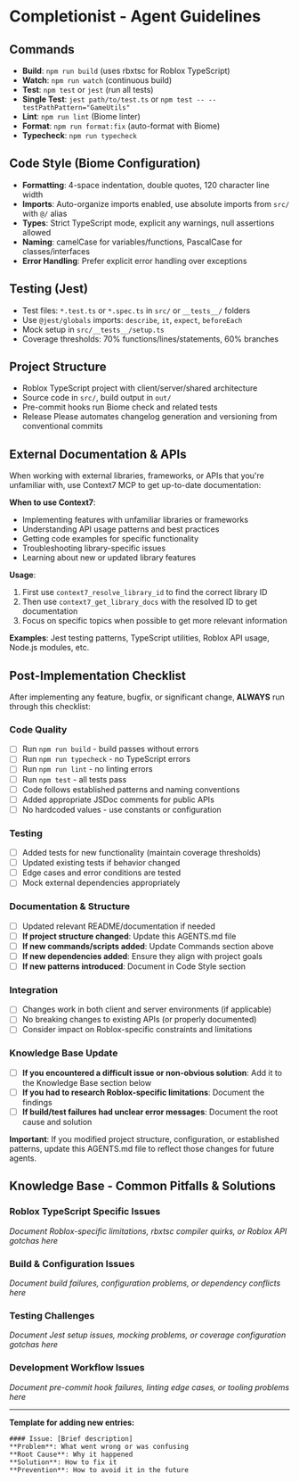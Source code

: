 # Completionist - Agent Guidelines

## Commands
- **Build**: `npm run build` (uses rbxtsc for Roblox TypeScript)
- **Watch**: `npm run watch` (continuous build)
- **Test**: `npm test` or `jest` (run all tests)
- **Single Test**: `jest path/to/test.ts` or `npm test -- --testPathPattern="GameUtils"`
- **Lint**: `npm run lint` (Biome linter)
- **Format**: `npm run format:fix` (auto-format with Biome)
- **Typecheck**: `npm run typecheck`

## Code Style (Biome Configuration)
- **Formatting**: 4-space indentation, double quotes, 120 character line width
- **Imports**: Auto-organize imports enabled, use absolute imports from `src/` with `@/` alias
- **Types**: Strict TypeScript mode, explicit any warnings, null assertions allowed
- **Naming**: camelCase for variables/functions, PascalCase for classes/interfaces
- **Error Handling**: Prefer explicit error handling over exceptions

## Testing (Jest)
- Test files: `*.test.ts` or `*.spec.ts` in `src/` or `__tests__/` folders  
- Use `@jest/globals` imports: `describe`, `it`, `expect`, `beforeEach`
- Mock setup in `src/__tests__/setup.ts`
- Coverage thresholds: 70% functions/lines/statements, 60% branches

## Project Structure
- Roblox TypeScript project with client/server/shared architecture
- Source code in `src/`, build output in `out/`
- Pre-commit hooks run Biome check and related tests
- Release Please automates changelog generation and versioning from conventional commits

## External Documentation & APIs
When working with external libraries, frameworks, or APIs that you're unfamiliar with, use Context7 MCP to get up-to-date documentation:

**When to use Context7**:
- Implementing features with unfamiliar libraries or frameworks
- Understanding API usage patterns and best practices
- Getting code examples for specific functionality
- Troubleshooting library-specific issues
- Learning about new or updated library features

**Usage**:
1. First use `context7_resolve_library_id` to find the correct library ID
2. Then use `context7_get_library_docs` with the resolved ID to get documentation
3. Focus on specific topics when possible to get more relevant information

**Examples**: Jest testing patterns, TypeScript utilities, Roblox API usage, Node.js modules, etc.

## Post-Implementation Checklist
After implementing any feature, bugfix, or significant change, **ALWAYS** run through this checklist:

### Code Quality
- [ ] Run `npm run build` - build passes without errors
- [ ] Run `npm run typecheck` - no TypeScript errors
- [ ] Run `npm run lint` - no linting errors
- [ ] Run `npm test` - all tests pass
- [ ] Code follows established patterns and naming conventions
- [ ] Added appropriate JSDoc comments for public APIs
- [ ] No hardcoded values - use constants or configuration

### Testing
- [ ] Added tests for new functionality (maintain coverage thresholds)
- [ ] Updated existing tests if behavior changed
- [ ] Edge cases and error conditions are tested
- [ ] Mock external dependencies appropriately

### Documentation & Structure
- [ ] Updated relevant README/documentation if needed
- [ ] **If project structure changed**: Update this AGENTS.md file
- [ ] **If new commands/scripts added**: Update Commands section above
- [ ] **If new dependencies added**: Ensure they align with project goals
- [ ] **If new patterns introduced**: Document in Code Style section

### Integration
- [ ] Changes work in both client and server environments (if applicable)
- [ ] No breaking changes to existing APIs (or properly documented)
- [ ] Consider impact on Roblox-specific constraints and limitations

### Knowledge Base Update
- [ ] **If you encountered a difficult issue or non-obvious solution**: Add it to the Knowledge Base section below
- [ ] **If you had to research Roblox-specific limitations**: Document the findings
- [ ] **If build/test failures had unclear error messages**: Document the root cause and solution

**Important**: If you modified project structure, configuration, or established patterns, update this AGENTS.md file to reflect those changes for future agents.

## Knowledge Base - Common Pitfalls & Solutions

### Roblox TypeScript Specific Issues
*Document Roblox-specific limitations, rbxtsc compiler quirks, or Roblox API gotchas here*

### Build & Configuration Issues  
*Document build failures, configuration problems, or dependency conflicts here*

### Testing Challenges
*Document Jest setup issues, mocking problems, or coverage configuration gotchas here*

### Development Workflow Issues
*Document pre-commit hook failures, linting edge cases, or tooling problems here*

---
**Template for adding new entries:**
```
#### Issue: [Brief description]
**Problem**: What went wrong or was confusing
**Root Cause**: Why it happened  
**Solution**: How to fix it
**Prevention**: How to avoid it in the future
```